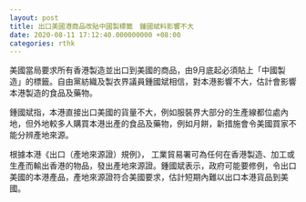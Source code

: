 ```yaml
---
layout: post
title: 出口美國港商品改貼中國製標籤　鍾國斌料影響不大
date: 2020-08-11 17:12:40.000000000 +08:00
categories: rthk
---
```


美國當局要求所有香港製造並出口到美國的商品，由9月底起必須貼上「中國製造」的標籤。自由黨紡織及製衣界議員鍾國斌相信，對本港影響不大，估計會影響本港製造的食品及藥物。

鍾國斌指，本港直接出口美國的貨量不大，例如服裝界大部分的生產線都位處內地，但外地較多人購買本港出產的食品及藥物，例如月餅，新措施會令美國買家不能分辨產地來源。

根據本港《出口（產地來源證）規例》， 工業貿易署可為任何在香港製造、加工或生產而輸出香港的物品，發出產地來源證。鍾國斌表示，政府可能要修例，令出口美國的本港產品，產地來源證符合美國要求，估計短期內難以出口本港貨品到美國。
